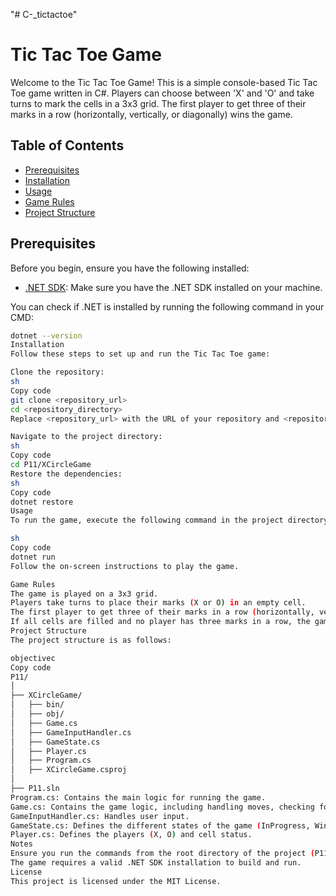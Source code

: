 "# C-_tictactoe" 
# Tic Tac Toe Game

Welcome to the Tic Tac Toe Game! This is a simple console-based Tic Tac Toe game written in C#. Players can choose between 'X' and 'O' and take turns to mark the cells in a 3x3 grid. The first player to get three of their marks in a row (horizontally, vertically, or diagonally) wins the game.

## Table of Contents

- [Prerequisites](#prerequisites)
- [Installation](#installation)
- [Usage](#usage)
- [Game Rules](#game-rules)
- [Project Structure](#project-structure)

## Prerequisites

Before you begin, ensure you have the following installed:

- [.NET SDK](https://dotnet.microsoft.com/download): Make sure you have the .NET SDK installed on your machine.

You can check if .NET is installed by running the following command in your CMD:

```sh
dotnet --version
Installation
Follow these steps to set up and run the Tic Tac Toe game:

Clone the repository:
sh
Copy code
git clone <repository_url>
cd <repository_directory>
Replace <repository_url> with the URL of your repository and <repository_directory> with the directory where the project should be cloned.

Navigate to the project directory:
sh
Copy code
cd P11/XCircleGame
Restore the dependencies:
sh
Copy code
dotnet restore
Usage
To run the game, execute the following command in the project directory:

sh
Copy code
dotnet run
Follow the on-screen instructions to play the game.

Game Rules
The game is played on a 3x3 grid.
Players take turns to place their marks (X or O) in an empty cell.
The first player to get three of their marks in a row (horizontally, vertically, or diagonally) wins.
If all cells are filled and no player has three marks in a row, the game is a draw.
Project Structure
The project structure is as follows:

objectivec
Copy code
P11/
│
├── XCircleGame/
│   ├── bin/
│   ├── obj/
│   ├── Game.cs
│   ├── GameInputHandler.cs
│   ├── GameState.cs
│   ├── Player.cs
│   ├── Program.cs
│   ├── XCircleGame.csproj
│
├── P11.sln
Program.cs: Contains the main logic for running the game.
Game.cs: Contains the game logic, including handling moves, checking for a win or draw, and switching players.
GameInputHandler.cs: Handles user input.
GameState.cs: Defines the different states of the game (InProgress, Win, Draw).
Player.cs: Defines the players (X, O) and cell status.
Notes
Ensure you run the commands from the root directory of the project (P11/XCircleGame).
The game requires a valid .NET SDK installation to build and run.
License
This project is licensed under the MIT License.